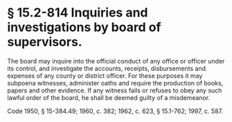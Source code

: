 # § 15.2-814 Inquiries and investigations by board of supervisors.

<p>The board may inquire into the official conduct of any office or officer under its control, and investigate the accounts, receipts, disbursements and expenses of any county or district officer. For these purposes it may subpoena witnesses, administer oaths and require the production of books, papers and other evidence. If any witness fails or refuses to obey any such lawful order of the board, he shall be deemed guilty of a misdemeanor.</p><p>Code 1950, § 15-384.49; 1960, c. 382; 1962, c. 623, § 15.1-762; 1997, c. 587.</p>